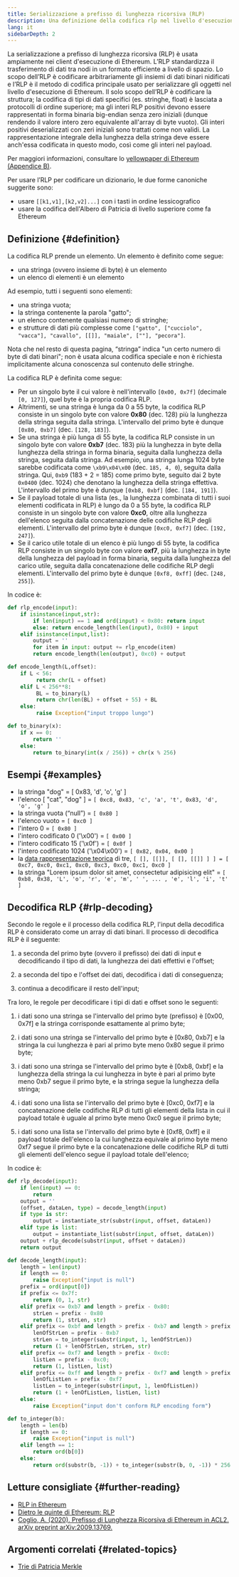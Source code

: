 ```yaml
---
title: Serializzazione a prefisso di lunghezza ricorsiva (RLP)
description: Una definizione della codifica rlp nel livello d'esecuzione di Ethereum.
lang: it
sidebarDepth: 2
---
```


La serializzazione a prefisso di lunghezza ricorsiva (RLP) è usata ampiamente nei client d'esecuzione di Ethereum. L’RLP standardizza il trasferimento di dati tra nodi in un formato efficiente a livello di spazio. Lo scopo dell’RLP è codificare arbitrariamente gli insiemi di dati binari nidificati e l’RLP è il metodo di codifica principale usato per serializzare gli oggetti nel livello d'esecuzione di Ethereum. Il solo scopo dell’RLP è codificare la struttura; la codifica di tipi di dati specifici (es. stringhe, float) è lasciata a protocolli di ordine superiore; ma gli interi RLP positivi devono essere rappresentati in forma binaria big-endian senza zero iniziali (dunque rendendo il valore intero zero equivalente all'array di byte vuoto). Gli interi positivi deserializzati con zeri iniziali sono trattati come non validi. La rappresentazione integrale della lunghezza della stringa deve essere anch'essa codificata in questo modo, così come gli interi nel payload.

Per maggiori informazioni, consultare lo [yellowpaper di Ethereum (Appendice B)](https://ethereum.github.io/yellowpaper/paper.pdf#page=19).

Per usare l’RLP per codificare un dizionario, le due forme canoniche suggerite sono:

- usare `[[k1,v1],[k2,v2]...]` con i tasti in ordine lessicografico
- usare la codifica dell'Albero di Patricia di livello superiore come fa Ethereum

## Definizione {#definition}

La codifica RLP prende un elemento. Un elemento è definito come segue:

- una stringa (ovvero insieme di byte) è un elemento
- un elenco di elementi è un elemento

Ad esempio, tutti i seguenti sono elementi:

- una stringa vuota;
- la stringa contenente la parola "gatto";
- un elenco contenente qualsiasi numero di stringhe;
- e strutture di dati più complesse come `["gatto", ["cucciolo", "vacca"], "cavallo", [[]], "maiale", [""], "pecora"]`.

Nota che nel resto di questa pagina, “stringa” indica "un certo numero di byte di dati binari"; non è usata alcuna codifica speciale e non è richiesta implicitamente alcuna conoscenza sul contenuto delle stringhe.

La codifica RLP è definita come segue:

- Per un singolo byte il cui valore è nell'intervallo `[0x00, 0x7f]` (decimale `[0, 127]`), quel byte è la propria codifica RLP.
- Altrimenti, se una stringa è lunga da 0 a 55 byte, la codifica RLP consiste in un singolo byte con valore **0x80** (dec. 128) più la lunghezza della stringa seguita dalla stringa. L'intervallo del primo byte è dunque `[0x80, 0xb7]` (dec. `[128, 183]`).
- Se una stringa è più lunga di 55 byte, la codifica RLP consiste in un singolo byte con valore **0xb7** (dec. 183) più la lunghezza in byte della lunghezza della stringa in forma binaria, seguita dalla lunghezza della stringa, seguita dalla stringa. Ad esempio, una stringa lunga 1024 byte sarebbe codificata come `\xb9\x04\x00` (dec. `185, 4, 0`), seguita dalla stringa. Qui, `0xb9` (183 + 2 = 185) come primo byte, seguito dai 2 byte `0x0400` (dec. 1024) che denotano la lunghezza della stringa effettiva. L'intervallo del primo byte è dunque `[0xb8, 0xbf]` (dec. `[184, 191]`).
- Se il payload totale di una lista (es., la lunghezza combinata di tutti i suoi elementi codificata in RLP) è lungo da 0 a 55 byte, la codifica RLP consiste in un singolo byte con valore **0xc0**, oltre alla lunghezza dell'elenco seguita dalla concatenazione delle codifiche RLP degli elementi. L'intervallo del primo byte è dunque `[0xc0, 0xf7]` (dec. `[192, 247]`).
- Se il carico utile totale di un elenco è più lungo di 55 byte, la codifica RLP consiste in un singolo byte con valore **oxf7**, più la lunghezza in byte della lunghezza del payload in forma binaria, seguita dalla lunghezza del carico utile, seguita dalla concatenazione delle codifiche RLP degli elementi. L'intervallo del primo byte è dunque `[0xf8, 0xff]` (dec. `[248, 255]`).

In codice è:

```python
def rlp_encode(input):
    if isinstance(input,str):
        if len(input) == 1 and ord(input) < 0x80: return input
        else: return encode_length(len(input), 0x80) + input
    elif isinstance(input,list):
        output = ''
        for item in input: output += rlp_encode(item)
        return encode_length(len(output), 0xc0) + output

def encode_length(L,offset):
    if L < 56:
         return chr(L + offset)
    elif L < 256**8:
         BL = to_binary(L)
         return chr(len(BL) + offset + 55) + BL
    else:
         raise Exception("input troppo lungo")

def to_binary(x):
    if x == 0:
        return ''
    else:
        return to_binary(int(x / 256)) + chr(x % 256)
```

## Esempi {#examples}

- la stringa "dog" = [ 0x83, 'd', 'o', 'g' ]
- l'elenco [ "cat", "dog" ] = `[ 0xc8, 0x83, 'c', 'a', 't', 0x83, 'd', 'o', 'g' ]`
- la stringa vuota (“null”) = `[ 0x80 ]`
- l'elenco vuoto = `[ 0xc0 ]`
- l'intero 0 = `[ 0x80 ]`
- l'intero codificato 0 ('\\x00') = `[ 0x00 ]`
- l'intero codificato 15 ('\\x0f') = `[ 0x0f ]`
- l'intero codificato 1024 ('\\x04\\x00') = `[ 0x82, 0x04, 0x00 ]`
- la [data rappresentazione teorica](http://en.wikipedia.org/wiki/Set-theoretic_definition_of_natural_numbers) di tre, `[ [], [[]], [ [], [[]] ] ] = [ 0xc7, 0xc0, 0xc1, 0xc0, 0xc3, 0xc0, 0xc1, 0xc0 ]`
- la stringa "Lorem ipsum dolor sit amet, consectetur adipisicing elit" = `[ 0xb8, 0x38, 'L', 'o', 'r', 'e', 'm', ' ', ... , 'e', 'l', 'i', 't' ]`

## Decodifica RLP {#rlp-decoding}

Secondo le regole e il processo della codifica RLP, l'input della decodifica RLP è considerato come un array di dati binari. Il processo di decodifica RLP è il seguente:

1.  a seconda del primo byte (ovvero il prefisso) dei dati di input e decodificando il tipo di dati, la lunghezza dei dati effettivi e l'offset;

2.  a seconda del tipo e l'offset dei dati, decodifica i dati di conseguenza;

3.  continua a decodificare il resto dell'input;

Tra loro, le regole per decodificare i tipi di dati e offset sono le seguenti:

1.  i dati sono una stringa se l'intervallo del primo byte (prefisso) è [0x00, 0x7f] e la stringa corrisponde esattamente al primo byte;

2.  i dati sono una stringa se l'intervallo del primo byte è [0x80, 0xb7] e la stringa la cui lunghezza è pari al primo byte meno 0x80 segue il primo byte;

3.  i dati sono una stringa se l'intervallo del primo byte è [0xb8, 0xbf] e la lunghezza della stringa la cui lunghezza in byte è pari al primo byte meno 0xb7 segue il primo byte, e la stringa segue la lunghezza della stringa;

4.  i dati sono una lista se l'intervallo del primo byte è [0xc0, 0xf7] e la concatenazione delle codifiche RLP di tutti gli elementi della lista in cui il payload totale è uguale al primo byte meno 0xc0 segue il primo byte;

5.  i dati sono una lista se l'intervallo del primo byte è [0xf8, 0xff] e il payload totale dell'elenco la cui lunghezza equivale al primo byte meno 0xf7 segue il primo byte e la concatenazione delle codifiche RLP di tutti gli elementi dell'elenco segue il payload totale dell'elenco;

In codice è:

```python
def rlp_decode(input):
    if len(input) == 0:
        return
    output = ''
    (offset, dataLen, type) = decode_length(input)
    if type is str:
        output = instantiate_str(substr(input, offset, dataLen))
    elif type is list:
        output = instantiate_list(substr(input, offset, dataLen))
    output + rlp_decode(substr(input, offset + dataLen))
    return output

def decode_length(input):
    length = len(input)
    if length == 0:
        raise Exception("input is null")
    prefix = ord(input[0])
    if prefix <= 0x7f:
        return (0, 1, str)
    elif prefix <= 0xb7 and length > prefix - 0x80:
        strLen = prefix - 0x80
        return (1, strLen, str)
    elif prefix <= 0xbf and length > prefix - 0xb7 and length > prefix - 0xb7 + to_integer(substr(input, 1, prefix - 0xb7)):
        lenOfStrLen = prefix - 0xb7
        strLen = to_integer(substr(input, 1, lenOfStrLen))
        return (1 + lenOfStrLen, strLen, str)
    elif prefix <= 0xf7 and length > prefix - 0xc0:
        listLen = prefix - 0xc0;
        return (1, listLen, list)
    elif prefix <= 0xff and length > prefix - 0xf7 and length > prefix - 0xf7 + to_integer(substr(input, 1, prefix - 0xf7)):
        lenOfListLen = prefix - 0xf7
        listLen = to_integer(substr(input, 1, lenOfListLen))
        return (1 + lenOfListLen, listLen, list)
    else:
        raise Exception("input don't conform RLP encoding form")

def to_integer(b):
    length = len(b)
    if length == 0:
        raise Exception("input is null")
    elif length == 1:
        return ord(b[0])
    else:
        return ord(substr(b, -1)) + to_integer(substr(b, 0, -1)) * 256
```

## Letture consigliate {#further-reading}

- [RLP in Ethereum](https://medium.com/coinmonks/data-structure-in-ethereum-episode-1-recursive-length-prefix-rlp-encoding-decoding-d1016832f919)
- [Dietro le quinte di Ethereum: RLP](https://medium.com/coinmonks/ethereum-under-the-hood-part-3-rlp-decoding-df236dc13e58)
- [Coglio, A. (2020). Prefisso di Lunghezza Ricorsiva di Ethereum in ACL2. arXiv preprint arXiv:2009.13769.](https://arxiv.org/abs/2009.13769)

## Argomenti correlati {#related-topics}

- [Trie di Patricia Merkle](/developers/docs/data-structures-and-encoding/patricia-merkle-tries)
